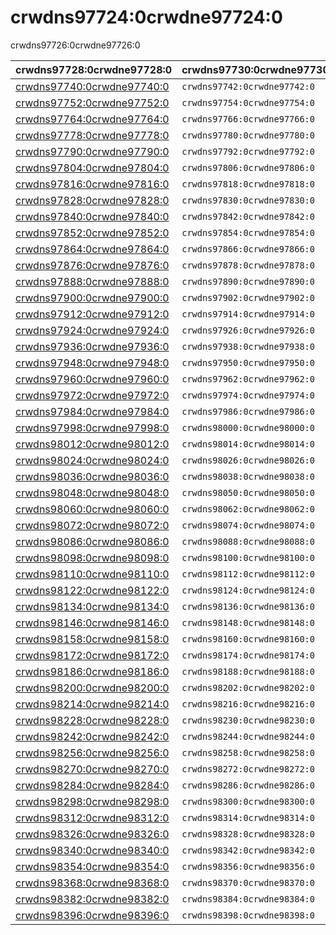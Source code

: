 # crwdns97724:0crwdne97724:0

<p class="description">crwdns97726:0crwdne97726:0</p>

| crwdns97728:0crwdne97728:0                               | crwdns97730:0crwdne97730:0   | crwdns97732:0crwdne97732:0                                                     | crwdns97734:0crwdne97734:0   | crwdns97736:0crwdne97736:0                                 |
|:-------------------------------------------------------- |:---------------------------- |:------------------------------------------------------------------------------ |:---------------------------- |:---------------------------------------------------------- |
| [crwdns97740:0crwdne97740:0](crwdns97738:0crwdne97738:0) | `crwdns97742:0crwdne97742:0` | `crwdns97744:0crwdne97744:0`                                                   | `crwdns97746:0crwdne97746:0` | `crwdns97748:0crwdne97748:0`                               |
| [crwdns97752:0crwdne97752:0](crwdns97750:0crwdne97750:0) | `crwdns97754:0crwdne97754:0` | `crwdns97756:0crwdne97756:0`                                                   | `crwdns97758:0crwdne97758:0` | `crwdns97760:0crwdne97760:0`                               |
| [crwdns97764:0crwdne97764:0](crwdns97762:0crwdne97762:0) | `crwdns97766:0crwdne97766:0` | `crwdns97768:0crwdne97768:0`                                                   | `crwdns97770:0crwdne97770:0` | [`crwdns97774:0crwdne97774:0`](crwdns97772:0crwdne97772:0) |
| [crwdns97778:0crwdne97778:0](crwdns97776:0crwdne97776:0) | `crwdns97780:0crwdne97780:0` | `crwdns97782:0crwdne97782:0`                                                   | `crwdns97784:0crwdne97784:0` | `crwdns97786:0crwdne97786:0`                               |
| [crwdns97790:0crwdne97790:0](crwdns97788:0crwdne97788:0) | `crwdns97792:0crwdne97792:0` | `crwdns97794:0crwdne97794:0`                                                   | `crwdns97796:0crwdne97796:0` | [`crwdns97800:0crwdne97800:0`](crwdns97798:0crwdne97798:0) |
| [crwdns97804:0crwdne97804:0](crwdns97802:0crwdne97802:0) | `crwdns97806:0crwdne97806:0` | `crwdns97808:0crwdne97808:0`                                                   | `crwdns97810:0crwdne97810:0` | `crwdns97812:0crwdne97812:0`                               |
| [crwdns97816:0crwdne97816:0](crwdns97814:0crwdne97814:0) | `crwdns97818:0crwdne97818:0` | `crwdns97820:0crwdne97820:0`                                                   | `crwdns97822:0crwdne97822:0` | `crwdns97824:0crwdne97824:0`                               |
| [crwdns97828:0crwdne97828:0](crwdns97826:0crwdne97826:0) | `crwdns97830:0crwdne97830:0` | `crwdns97832:0crwdne97832:0`                                                   | `crwdns97834:0crwdne97834:0` | `crwdns97836:0crwdne97836:0`                               |
| [crwdns97840:0crwdne97840:0](crwdns97838:0crwdne97838:0) | `crwdns97842:0crwdne97842:0` | `crwdns97844:0crwdne97844:0`                                                   | `crwdns97846:0crwdne97846:0` | crwdns97848:0crwdne97848:0                                 |
| [crwdns97852:0crwdne97852:0](crwdns97850:0crwdne97850:0) | `crwdns97854:0crwdne97854:0` | `crwdns97856:0crwdne97856:0`                                                   | `crwdns97858:0crwdne97858:0` | crwdns97860:0crwdne97860:0                                 |
| [crwdns97864:0crwdne97864:0](crwdns97862:0crwdne97862:0) | `crwdns97866:0crwdne97866:0` | `crwdns97868:0crwdne97868:0`                                                   | `crwdns97870:0crwdne97870:0` | crwdns97872:0crwdne97872:0                                 |
| [crwdns97876:0crwdne97876:0](crwdns97874:0crwdne97874:0) | `crwdns97878:0crwdne97878:0` | `crwdns97880:0crwdne97880:0`                                                   | `crwdns97882:0crwdne97882:0` | crwdns97884:0crwdne97884:0                                 |
| [crwdns97888:0crwdne97888:0](crwdns97886:0crwdne97886:0) | `crwdns97890:0crwdne97890:0` | `crwdns97892:0crwdne97892:0`                                                   | `crwdns97894:0crwdne97894:0` | crwdns97896:0crwdne97896:0                                 |
| [crwdns97900:0crwdne97900:0](crwdns97898:0crwdne97898:0) | `crwdns97902:0crwdne97902:0` | `crwdns97904:0crwdne97904:0`                                                   | `crwdns97906:0crwdne97906:0` | crwdns97908:0crwdne97908:0                                 |
| [crwdns97912:0crwdne97912:0](crwdns97910:0crwdne97910:0) | `crwdns97914:0crwdne97914:0` | `crwdns97916:0crwdne97916:0`                                                   | `crwdns97918:0crwdne97918:0` | crwdns97920:0crwdne97920:0                                 |
| [crwdns97924:0crwdne97924:0](crwdns97922:0crwdne97922:0) | `crwdns97926:0crwdne97926:0` | `crwdns97928:0crwdne97928:0`                                                   | `crwdns97930:0crwdne97930:0` | crwdns97932:0crwdne97932:0                                 |
| [crwdns97936:0crwdne97936:0](crwdns97934:0crwdne97934:0) | `crwdns97938:0crwdne97938:0` | `crwdns97940:0crwdne97940:0`                                                   | `crwdns97942:0crwdne97942:0` | crwdns97944:0crwdne97944:0                                 |
| [crwdns97948:0crwdne97948:0](crwdns97946:0crwdne97946:0) | `crwdns97950:0crwdne97950:0` | `crwdns97952:0crwdne97952:0`                                                   | `crwdns97954:0crwdne97954:0` | crwdns97956:0crwdne97956:0                                 |
| [crwdns97960:0crwdne97960:0](crwdns97958:0crwdne97958:0) | `crwdns97962:0crwdne97962:0` | `crwdns97964:0crwdne97964:0`                                                   | `crwdns97966:0crwdne97966:0` | crwdns97968:0crwdne97968:0                                 |
| [crwdns97972:0crwdne97972:0](crwdns97970:0crwdne97970:0) | `crwdns97974:0crwdne97974:0` | `crwdns97976:0crwdne97976:0`                                                   | `crwdns97978:0crwdne97978:0` | crwdns97980:0crwdne97980:0                                 |
| [crwdns97984:0crwdne97984:0](crwdns97982:0crwdne97982:0) | `crwdns97986:0crwdne97986:0` | `crwdns97988:0crwdne97988:0`                                                   | `crwdns97990:0crwdne97990:0` | [`crwdns97994:0crwdne97994:0`](crwdns97992:0crwdne97992:0) |
| [crwdns97998:0crwdne97998:0](crwdns97996:0crwdne97996:0) | `crwdns98000:0crwdne98000:0` | `crwdns98002:0crwdne98002:0`                                                   | `crwdns98004:0crwdne98004:0` | [`crwdns98008:0crwdne98008:0`](crwdns98006:0crwdne98006:0) |
| [crwdns98012:0crwdne98012:0](crwdns98010:0crwdne98010:0) | `crwdns98014:0crwdne98014:0` | `crwdns98016:0crwdne98016:0`                                                   | `crwdns98018:0crwdne98018:0` | crwdns98020:0crwdne98020:0                                 |
| [crwdns98024:0crwdne98024:0](crwdns98022:0crwdne98022:0) | `crwdns98026:0crwdne98026:0` | `crwdns98028:0crwdne98028:0`                                                   | `crwdns98030:0crwdne98030:0` | crwdns98032:0crwdne98032:0                                 |
| [crwdns98036:0crwdne98036:0](crwdns98034:0crwdne98034:0) | `crwdns98038:0crwdne98038:0` | `crwdns98040:0crwdne98040:0`                                                   | `crwdns98042:0crwdne98042:0` | crwdns98044:0crwdne98044:0                                 |
| [crwdns98048:0crwdne98048:0](crwdns98046:0crwdne98046:0) | `crwdns98050:0crwdne98050:0` | `crwdns98052:0crwdne98052:0`                                                   | `crwdns98054:0crwdne98054:0` | crwdns98056:0crwdne98056:0                                 |
| [crwdns98060:0crwdne98060:0](crwdns98058:0crwdne98058:0) | `crwdns98062:0crwdne98062:0` | `crwdns98064:0crwdne98064:0`                                                   | `crwdns98066:0crwdne98066:0` | crwdns98068:0crwdne98068:0                                 |
| [crwdns98072:0crwdne98072:0](crwdns98070:0crwdne98070:0) | `crwdns98074:0crwdne98074:0` | `crwdns98076:0crwdne98076:0`                                                   | `crwdns98078:0crwdne98078:0` | [`crwdns98082:0crwdne98082:0`](crwdns98080:0crwdne98080:0) |
| [crwdns98086:0crwdne98086:0](crwdns98084:0crwdne98084:0) | `crwdns98088:0crwdne98088:0` | `crwdns98090:0crwdne98090:0`                                                   | `crwdns98092:0crwdne98092:0` | crwdns98094:0crwdne98094:0                                 |
| [crwdns98098:0crwdne98098:0](crwdns98096:0crwdne98096:0) | `crwdns98100:0crwdne98100:0` | `crwdns98102:0crwdne98102:0`                                                   | `crwdns98104:0crwdne98104:0` | crwdns98106:0crwdne98106:0                                 |
| [crwdns98110:0crwdne98110:0](crwdns98108:0crwdne98108:0) | `crwdns98112:0crwdne98112:0` | `crwdns98114:0crwdne98114:0`                                                   | `crwdns98116:0crwdne98116:0` | crwdns98118:0crwdne98118:0                                 |
| [crwdns98122:0crwdne98122:0](crwdns98120:0crwdne98120:0) | `crwdns98124:0crwdne98124:0` | `crwdns98126:0crwdne98126:0`                                                   | `crwdns98128:0crwdne98128:0` | crwdns98130:0crwdne98130:0                                 |
| [crwdns98134:0crwdne98134:0](crwdns98132:0crwdne98132:0) | `crwdns98136:0crwdne98136:0` | `crwdns98138:0crwdne98138:0`                                                   | `crwdns98140:0crwdne98140:0` | crwdns98142:0crwdne98142:0                                 |
| [crwdns98146:0crwdne98146:0](crwdns98144:0crwdne98144:0) | `crwdns98148:0crwdne98148:0` | `crwdns98150:0crwdne98150:0`                                                   | `crwdns98152:0crwdne98152:0` | crwdns98154:0crwdne98154:0                                 |
| [crwdns98158:0crwdne98158:0](crwdns98156:0crwdne98156:0) | `crwdns98160:0crwdne98160:0` | `dns98162:0crwdne98162:0ask_5dcb27ded49216.00776104crwdns98162:0crwdne98162:0` | `crwdns98164:0crwdne98164:0` | [`crwdns98168:0crwdne98168:0`](crwdns98166:0crwdne98166:0) |
| [crwdns98172:0crwdne98172:0](crwdns98170:0crwdne98170:0) | `crwdns98174:0crwdne98174:0` | `crwdns98176:0crwdne98176:0`                                                   | `crwdns98178:0crwdne98178:0` | [`crwdns98182:0crwdne98182:0`](crwdns98180:0crwdne98180:0) |
| [crwdns98186:0crwdne98186:0](crwdns98184:0crwdne98184:0) | `crwdns98188:0crwdne98188:0` | `crwdns98190:0crwdne98190:0`                                                   | `crwdns98192:0crwdne98192:0` | [`crwdns98196:0crwdne98196:0`](crwdns98194:0crwdne98194:0) |
| [crwdns98200:0crwdne98200:0](crwdns98198:0crwdne98198:0) | `crwdns98202:0crwdne98202:0` | `crwdns98204:0crwdne98204:0`                                                   | `crwdns98206:0crwdne98206:0` | [`crwdns98210:0crwdne98210:0`](crwdns98208:0crwdne98208:0) |
| [crwdns98214:0crwdne98214:0](crwdns98212:0crwdne98212:0) | `crwdns98216:0crwdne98216:0` | `crwdns98218:0crwdne98218:0`                                                   | `crwdns98220:0crwdne98220:0` | [`crwdns98224:0crwdne98224:0`](crwdns98222:0crwdne98222:0) |
| [crwdns98228:0crwdne98228:0](crwdns98226:0crwdne98226:0) | `crwdns98230:0crwdne98230:0` | `crwdns98232:0crwdne98232:0`                                                   | crwdns98234:0crwdne98234:0   | [`crwdns98238:0crwdne98238:0`](crwdns98236:0crwdne98236:0) |
| [crwdns98242:0crwdne98242:0](crwdns98240:0crwdne98240:0) | `crwdns98244:0crwdne98244:0` | `crwdns98246:0crwdne98246:0`                                                   | crwdns98248:0crwdne98248:0   | [`crwdns98252:0crwdne98252:0`](crwdns98250:0crwdne98250:0) |
| [crwdns98256:0crwdne98256:0](crwdns98254:0crwdne98254:0) | `crwdns98258:0crwdne98258:0` | `k_5dcb27df008411.65275502crwdns98260:0crwdne98260:0`                          | `crwdns98262:0crwdne98262:0` | [`crwdns98266:0crwdne98266:0`](crwdns98264:0crwdne98264:0) |
| [crwdns98270:0crwdne98270:0](crwdns98268:0crwdne98268:0) | `crwdns98272:0crwdne98272:0` | `crwdns98274:0crwdne98274:0`                                                   | `crwdns98276:0crwdne98276:0` | [`crwdns98280:0crwdne98280:0`](crwdns98278:0crwdne98278:0) |
| [crwdns98284:0crwdne98284:0](crwdns98282:0crwdne98282:0) | `crwdns98286:0crwdne98286:0` | `crwdns98288:0crwdne98288:0`                                                   | `crwdns98290:0crwdne98290:0` | [`crwdns98294:0crwdne98294:0`](crwdns98292:0crwdne98292:0) |
| [crwdns98298:0crwdne98298:0](crwdns98296:0crwdne98296:0) | `crwdns98300:0crwdne98300:0` | `crwdns98302:0crwdne98302:0`                                                   | `crwdns98304:0crwdne98304:0` | [`crwdns98308:0crwdne98308:0`](crwdns98306:0crwdne98306:0) |
| [crwdns98312:0crwdne98312:0](crwdns98310:0crwdne98310:0) | `crwdns98314:0crwdne98314:0` | `crwdns98316:0crwdne98316:0`                                                   | `crwdns98318:0crwdne98318:0` | [`crwdns98322:0crwdne98322:0`](crwdns98320:0crwdne98320:0) |
| [crwdns98326:0crwdne98326:0](crwdns98324:0crwdne98324:0) | `crwdns98328:0crwdne98328:0` | `crwdns98330:0crwdne98330:0`                                                   | crwdns98332:0crwdne98332:0   | [`crwdns98336:0crwdne98336:0`](crwdns98334:0crwdne98334:0) |
| [crwdns98340:0crwdne98340:0](crwdns98338:0crwdne98338:0) | `crwdns98342:0crwdne98342:0` | `crwdns98344:0crwdne98344:0`                                                   | crwdns98346:0crwdne98346:0   | [`crwdns98350:0crwdne98350:0`](crwdns98348:0crwdne98348:0) |
| [crwdns98354:0crwdne98354:0](crwdns98352:0crwdne98352:0) | `crwdns98356:0crwdne98356:0` | `crwdns98358:0crwdne98358:0`                                                   | `crwdns98360:0crwdne98360:0` | [`crwdns98364:0crwdne98364:0`](crwdns98362:0crwdne98362:0) |
| [crwdns98368:0crwdne98368:0](crwdns98366:0crwdne98366:0) | `crwdns98370:0crwdne98370:0` | `crwdns98372:0crwdne98372:0`                                                   | `crwdns98374:0crwdne98374:0` | [`crwdns98378:0crwdne98378:0`](crwdns98376:0crwdne98376:0) |
| [crwdns98382:0crwdne98382:0](crwdns98380:0crwdne98380:0) | `crwdns98384:0crwdne98384:0` | `crwdns98386:0crwdne98386:0`                                                   | `crwdns98388:0crwdne98388:0` | [`crwdns98392:0crwdne98392:0`](crwdns98390:0crwdne98390:0) |
| [crwdns98396:0crwdne98396:0](crwdns98394:0crwdne98394:0) | `crwdns98398:0crwdne98398:0` | `crwdns98400:0crwdne98400:0`                                                   | `crwdns98402:0crwdne98402:0` | crwdns98404:0crwdne98404:0                                 |